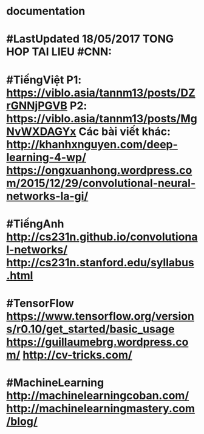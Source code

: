 # documentation

#LastUpdated 18/05/2017
TONG HOP TAI LIEU #CNN:
======================
#TiếngViệt
P1: https://viblo.asia/tannm13/posts/DZrGNNjPGVB
P2: https://viblo.asia/tannm13/posts/MgNvWXDAGYx
Các bài viết khác:
http://khanhxnguyen.com/deep-learning-4-wp/
https://ongxuanhong.wordpress.com/2015/12/29/convolutional-neural-networks-la-gi/
======================
#TiếngAnh
http://cs231n.github.io/convolutional-networks/
http://cs231n.stanford.edu/syllabus.html
======================
#TensorFlow
https://www.tensorflow.org/versions/r0.10/get_started/basic_usage
https://guillaumebrg.wordpress.com/
http://cv-tricks.com/
======================
#MachineLearning
http://machinelearningcoban.com/
http://machinelearningmastery.com/blog/
======================
